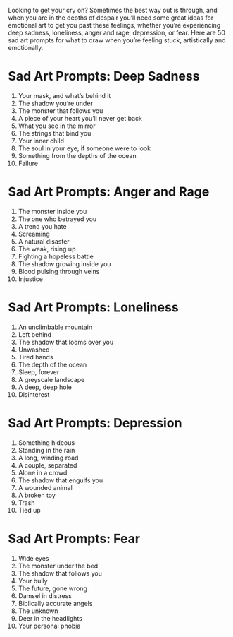 Looking to get your cry on? Sometimes the best way out is through, and when you are in the depths of despair you’ll need some great ideas for emotional art to get you past these feelings, whether you’re experiencing deep sadness, loneliness, anger and rage, depression, or fear. Here are 50 sad art prompts for what to draw when you’re feeling stuck, artistically and emotionally.

# Sad Art Prompts: Deep Sadness

1. Your mask, and what’s behind it
2. The shadow you’re under
3. The monster that follows you
4. A piece of your heart you’ll never get back
5. What you see in the mirror
6. The strings that bind you
7. Your inner child
8. The soul in your eye, if someone were to look
9. Something from the depths of the ocean
10. Failure

# Sad Art Prompts: Anger and Rage

1. The monster inside you
2. The one who betrayed you
3. A trend you hate
4. Screaming
5. A natural disaster
6. The weak, rising up
7. Fighting a hopeless battle
8. The shadow growing inside you
9. Blood pulsing through veins
10. Injustice

# Sad Art Prompts: Loneliness

1. An unclimbable mountain
2. Left behind
3. The shadow that looms over you
4. Unwashed
5. Tired hands
6. The depth of the ocean
7. Sleep, forever
8. A greyscale landscape
9. A deep, deep hole
10. Disinterest

# Sad Art Prompts: Depression

1. Something hideous
2. Standing in the rain
3. A long, winding road
4. A couple, separated
5. Alone in a crowd
6. The shadow that engulfs you
7. A wounded animal
8. A broken toy
9. Trash
10. Tied up

# Sad Art Prompts: Fear

1. Wide eyes
2. The monster under the bed
3. The shadow that follows you
4. Your bully
5. The future, gone wrong
6. Damsel in distress
7. Biblically accurate angels
8. The unknown
9. Deer in the headlights
10. Your personal phobia
